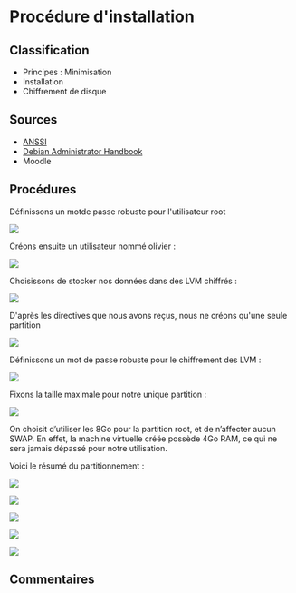 # Procédure d'installation

## Classification

* Principes : Minimisation
* Installation
* Chiffrement de disque


## Sources

* [ANSSI](https://www.ssi.gouv.fr/uploads/2016/01/linux_configuration-fr-v1.2.pdf)
* [Debian Administrator Handbook](https://www.debian.org/doc/manuals/debian-handbook/)
* Moodle

## Procédures

Définissons un motde passe robuste pour l'utilisateur root

![](img/install/mdp_root.png)

Créons ensuite un utilisateur nommé olivier :

![](img/install/creation_olivier.png)

Choisissons de stocker nos données dans des LVM chiffrés :

![](img/install/choix_LVM.png)

D'après les directives que nous avons reçus, nous ne créons qu'une seule partition

![](img/install/choix_partition.png)

Définissons un mot de passe robuste pour le chiffrement des LVM :

![](img/install/mdp_chiffrement_disque.png)

Fixons la taille maximale pour notre unique partition :

![](img/install/choix_taille_partition.png)

On choisit d’utiliser les 8Go pour la partition root, et de n’affecter aucun SWAP. En effet, la machine virtuelle créée possède 4Go RAM, ce qui ne sera jamais dépassé pour notre utilisation.

Voici le résumé du partitionnement :

![](img/install/resume_partition.png)

![](img/install/choix_miroir.png)

![](img/install/choix_logiciel.png)

![](img/install/grub.png)

![](img/install/fin.png)

## Commentaires
